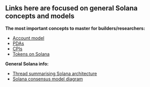 ## Links here are focused on general Solana concepts and models

__The most important concepts to master for builders/researchers:__
- [Account model](https://solana.com/docs/core/accounts)
- [PDAs](https://solana.com/docs/core/pda)
- [CPIs](https://solana.com/docs/core/cpi)
- [Tokens on Solana](https://solana.com/docs/core/tokens)

__General Solana info:__
- [Thread summarising Solana architecture](https://x.com/paramonoww/status/1859574291337183282)
- [Solana consensus model diagram](https://x.com/paramonoww/status/1817762739902935301)